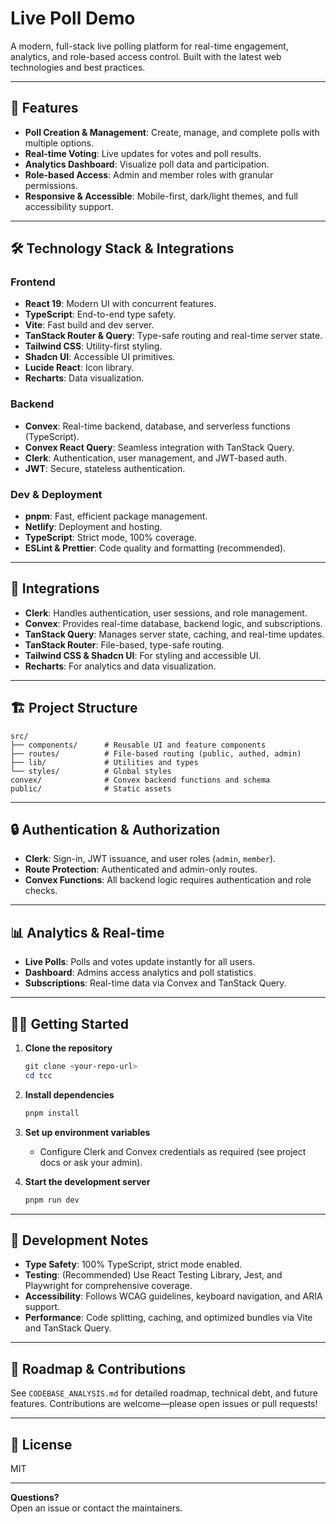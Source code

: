 # Live Poll Demo

A modern, full-stack live polling platform for real-time engagement, analytics, and role-based access control. Built with the latest web technologies and best practices.

---

## 🚀 Features

- **Poll Creation & Management**: Create, manage, and complete polls with multiple options.
- **Real-time Voting**: Live updates for votes and poll results.
- **Analytics Dashboard**: Visualize poll data and participation.
- **Role-based Access**: Admin and member roles with granular permissions.
- **Responsive & Accessible**: Mobile-first, dark/light themes, and full accessibility support.

---

## 🛠️ Technology Stack & Integrations

### Frontend

- **React 19**: Modern UI with concurrent features.
- **TypeScript**: End-to-end type safety.
- **Vite**: Fast build and dev server.
- **TanStack Router & Query**: Type-safe routing and real-time server state.
- **Tailwind CSS**: Utility-first styling.
- **Shadcn UI**: Accessible UI primitives.
- **Lucide React**: Icon library.
- **Recharts**: Data visualization.

### Backend

- **Convex**: Real-time backend, database, and serverless functions (TypeScript).
- **Convex React Query**: Seamless integration with TanStack Query.
- **Clerk**: Authentication, user management, and JWT-based auth.
- **JWT**: Secure, stateless authentication.

### Dev & Deployment

- **pnpm**: Fast, efficient package management.
- **Netlify**: Deployment and hosting.
- **TypeScript**: Strict mode, 100% coverage.
- **ESLint & Prettier**: Code quality and formatting (recommended).

---

## 🔗 Integrations

- **Clerk**: Handles authentication, user sessions, and role management.
- **Convex**: Provides real-time database, backend logic, and subscriptions.
- **TanStack Query**: Manages server state, caching, and real-time updates.
- **TanStack Router**: File-based, type-safe routing.
- **Tailwind CSS & Shadcn UI**: For styling and accessible UI.
- **Recharts**: For analytics and data visualization.

---

## 🏗️ Project Structure

```
src/
├── components/      # Reusable UI and feature components
├── routes/          # File-based routing (public, authed, admin)
├── lib/             # Utilities and types
└── styles/          # Global styles
convex/              # Convex backend functions and schema
public/              # Static assets
```

---

## 🔒 Authentication & Authorization

- **Clerk**: Sign-in, JWT issuance, and user roles (`admin`, `member`).
- **Route Protection**: Authenticated and admin-only routes.
- **Convex Functions**: All backend logic requires authentication and role checks.

---

## 📊 Analytics & Real-time

- **Live Polls**: Polls and votes update instantly for all users.
- **Dashboard**: Admins access analytics and poll statistics.
- **Subscriptions**: Real-time data via Convex and TanStack Query.

---

## 🧑‍💻 Getting Started

1. **Clone the repository**
   ```powershell
   git clone <your-repo-url>
   cd tcc
   ```

2. **Install dependencies**
   ```powershell
   pnpm install
   ```

3. **Set up environment variables**
   - Configure Clerk and Convex credentials as required (see project docs or ask your admin).

4. **Start the development server**
   ```powershell
   pnpm run dev
   ```

---

## 📝 Development Notes

- **Type Safety**: 100% TypeScript, strict mode enabled.
- **Testing**: (Recommended) Use React Testing Library, Jest, and Playwright for comprehensive coverage.
- **Accessibility**: Follows WCAG guidelines, keyboard navigation, and ARIA support.
- **Performance**: Code splitting, caching, and optimized bundles via Vite and TanStack Query.

---

## 📅 Roadmap & Contributions

See `CODEBASE_ANALYSIS.md` for detailed roadmap, technical debt, and future features. Contributions are welcome—please open issues or pull requests!

---

## 📄 License

MIT

---

**Questions?**  
Open an issue or contact the maintainers.
